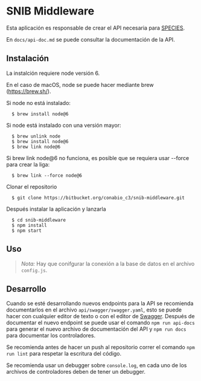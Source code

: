 # SNIB Middleware

Esta aplicación es responsable de crear el API necesaria para [SPECIES][sp].

En `docs/api-doc.md` se puede consultar la documentación de la API.

## Instalación
La instalción requiere node versión 6. 

En el caso de macOS, node se puede hacer mediante brew (https://brew.sh/).

Si node no está instalado:

```
  $ brew install node@6
```

Si node está instalado con una versión mayor:

```
  $ brew unlink node
  $ brew install node@6
  $ brew link node@6
```

Si brew link node@6 no funciona, es posible que se requiera usar --force para crear la liga:

```
  $ brew link --force node@6
```



Clonar el repositorio

```
  $ git clone https://bitbucket.org/conabio_c3/snib-middleware.git
```

Después instalar la aplicación y lanzarla

```
  $ cd snib-middleware
  $ npm install
  $ npm start
```

## Uso

>  _Nota:_ Hay que conifgurar la conexión a la base de datos en el archivo 
>  `config.js`.

## Desarrollo

Cuando se esté desarrollando nuevos endpoints para la API se recomienda 
documentarlos en el archivo `api/swagger/swagger.yaml`, esto se 
puede hacer con cualquier editor de texto o con el editor de [Swagger][swagger].
Después de documentar el nuevo endpoint se puede usar el comando 
`npm run api-docs` para generar el nuevo archivo de documentación
del API y `npm run docs` para documentar los controladores. 

Se recomienda antes de hacer un push al repositorio correr el comando
`npm run lint` para respetar la escritura del código.

Se recomienda usar un debugger sobre `console.log`, en cada uno de los archivos
de controladores deben de tener un debugger.

[sp]: http://species.conabio.gob.mx/ 
[swagger]: http://swagger.io/
